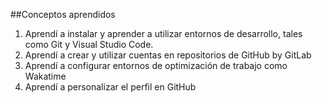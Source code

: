 ##Conceptos aprendidos

1. Aprendí a instalar y aprender a utilizar entornos de desarrollo, tales como Git y Visual Studio Code.
2. Aprendí a crear y utilizar cuentas en repositorios de GitHub by GitLab
3. Aprendí a configurar entornos de optimización de trabajo como Wakatime 
4. Aprendí a personalizar el perfil en GitHub

